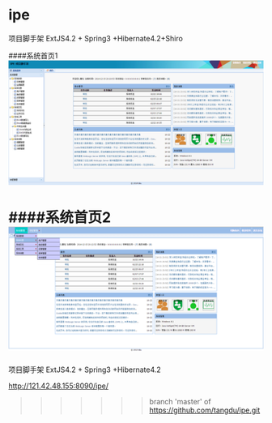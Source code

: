 ipe
===

项目脚手架 ExtJS4.2 + Spring3 +Hibernate4.2+Shiro



####系统首页1
![image](raw/master/index1.png)

####系统首页2
![image](raw/master/index2.png)
=======
项目脚手架 ExtJS4.2 + Spring3 +Hibernate4.2

http://121.42.48.155:8090/ipe/
>>>>>>> branch 'master' of https://github.com/tangdu/ipe.git
